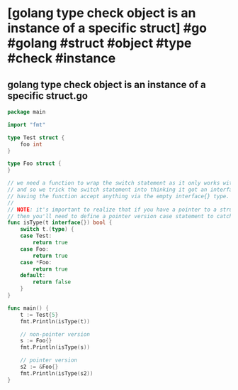 # [golang type check object is an instance of a specific struct] #go #golang #struct #object #type #check #instance

## golang type check object is an instance of a specific struct.go

```go
package main

import "fmt"

type Test struct {
	foo int
}

type Foo struct {
}

// we need a function to wrap the switch statement as it only works with interface types, 
// and so we trick the switch statement into thinking it got an interface type by
// having the function accept anything via the empty interface{} type.
//
// NOTE: it's important to realize that if you have a pointer to a struct, 
// then you'll need to define a pointer version case statement to catch it.
func isType(t interface{}) bool {
	switch t.(type) {
	case Test:
		return true
	case Foo:
		return true
	case *Foo:
		return true
	default:
		return false
	}
}

func main() {
	t := Test{5}
	fmt.Println(isType(t))

  	// non-pointer version
	s := Foo{}
	fmt.Println(isType(s))

  	// pointer version
	s2 := &Foo{}
	fmt.Println(isType(s2))
}
```

